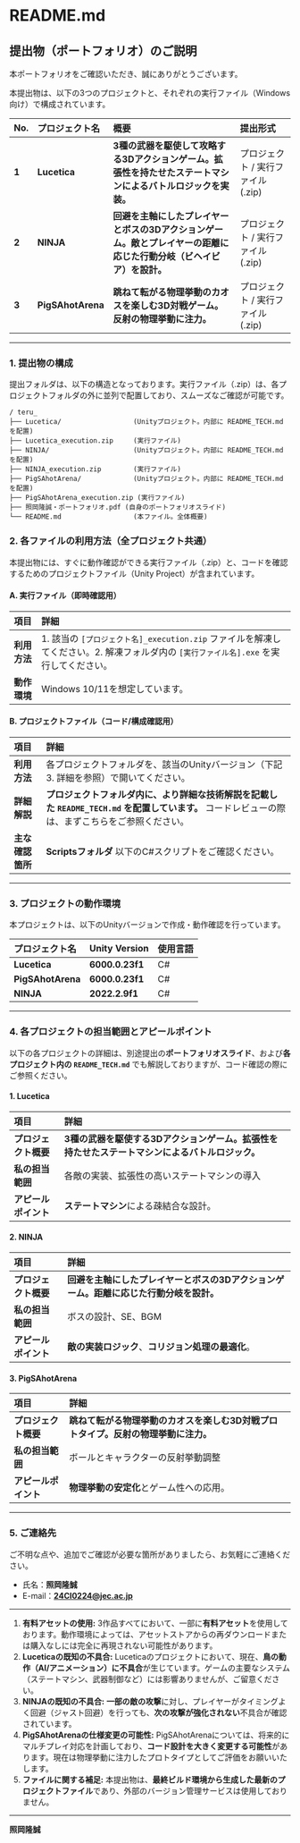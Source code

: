 # README.md

## 提出物（ポートフォリオ）のご説明

本ポートフォリオをご確認いただき、誠にありがとうございます。

本提出物は、以下の3つのプロジェクトと、それぞれの実行ファイル（Windows向け）で構成されています。

| No. | プロジェクト名 | 概要 | 提出形式 |
| :--- | :--- | :--- | :--- |
| **1** | **Lucetica** | **3種の武器を駆使して攻略する3Dアクションゲーム。拡張性を持たせたステートマシンによるバトルロジックを実装。** | プロジェクト / 実行ファイル (.zip) |
| **2** | **NINJA** | **回避を主軸にしたプレイヤーとボスの3Dアクションゲーム。敵とプレイヤーの距離に応じた行動分岐（ビヘイビア）を設計。** | プロジェクト / 実行ファイル (.zip) |
| **3** | **PigSAhotArena** | **跳ねて転がる物理挙動のカオスを楽しむ3D対戦ゲーム。反射の物理挙動に注力。** | プロジェクト / 実行ファイル (.zip) |

---

### 1. 提出物の構成

提出フォルダは、以下の構造となっております。実行ファイル（.zip）は、各プロジェクトフォルダの外に並列で配置しており、スムーズなご確認が可能です。

```text
/ teru_
├── Lucetica/                  (Unityプロジェクト。内部に README_TECH.md を配置)
├── Lucetica_execution.zip     (実行ファイル)
├── NINJA/                     (Unityプロジェクト。内部に README_TECH.md を配置)
├── NINJA_execution.zip        (実行ファイル)
├── PigSAhotArena/             (Unityプロジェクト。内部に README_TECH.md を配置)
├── PigSAhotArena_execution.zip (実行ファイル)
├── 照岡隆誠・ポートフォリオ.pdf (自身のポートフォリオスライド)
└── README.md                  (本ファイル。全体概要)
```

### 2. 各ファイルの利用方法（全プロジェクト共通）

本提出物には、すぐに動作確認ができる実行ファイル（.zip）と、コードを確認するためのプロジェクトファイル（Unity Project）が含まれています。

#### A. 実行ファイル（即時確認用）

| 項目 | 詳細 |
| :--- | :--- |
| **利用方法** | 1. 該当の `[プロジェクト名]_execution.zip` ファイルを解凍してください。2. 解凍フォルダ内の `[実行ファイル名].exe` を実行してください。 |
| **動作環境** | Windows 10/11を想定しています。 |

#### B. プロジェクトファイル（コード/構成確認用）

| 項目 | 詳細 |
| :--- | :--- |
| **利用方法** | 各プロジェクトフォルダを、該当のUnityバージョン（下記3. 詳細を参照）で開いてください。 |
| **詳細解説** | **プロジェクトフォルダ内に、より詳細な技術解説を記載した `README_TECH.md` を配置しています。** コードレビューの際は、まずこちらをご参照ください。 |
| **主な確認箇所** | **Scriptsフォルダ** 以下のC#スクリプトをご確認ください。 |

---

### 3. プロジェクトの動作環境

本プロジェクトは、以下のUnityバージョンで作成・動作確認を行っています。

| プロジェクト名 | Unity Version | 使用言語 |
| :--- | :--- | :--- |
| **Lucetica** | **6000.0.23f1** | C# |
| **PigSAhotArena** | **6000.0.23f1** | C# |
| **NINJA** | **2022.2.9f1** | C# |

---

### 4. 各プロジェクトの担当範囲とアピールポイント

以下の各プロジェクトの詳細は、別途提出の**ポートフォリオスライド**、および**各プロジェクト内の `README_TECH.md`** でも解説しておりますが、コード確認の際にご参照ください。

#### 1. Lucetica

| 項目 | 詳細 |
| :--- | :--- |
| **プロジェクト概要** | **3種の武器を駆使する3Dアクションゲーム。拡張性を持たせたステートマシンによるバトルロジック。** |
| **私の担当範囲** | 各敵の実装、拡張性の高いステートマシンの導入 |
| **アピールポイント** | **ステートマシン**による疎結合な設計。 |

#### 2. NINJA

| 項目 | 詳細 |
| :--- | :--- |
| **プロジェクト概要** | **回避を主軸にしたプレイヤーとボスの3Dアクションゲーム。距離に応じた行動分岐を設計。** |
| **私の担当範囲** | ボスの設計、SE、BGM |
| **アピールポイント** | **敵の実装ロジック**、**コリジョン処理の最適化**。 |

#### 3. PigSAhotArena

| 項目 | 詳細 |
| :--- | :--- |
| **プロジェクト概要** | **跳ねて転がる物理挙動のカオスを楽しむ3D対戦プロトタイプ。反射の物理挙動に注力。** |
| **私の担当範囲** | ボールとキャラクターの反射挙動調整 |
| **アピールポイント** | **物理挙動の安定化**とゲーム性への応用。 |

---

### 5. ご連絡先

ご不明な点や、追加でご確認が必要な箇所がありましたら、お気軽にご連絡ください。

* 氏名：**照岡隆誠**
* E-mail：**24CI0224@jec.ac.jp**

---

1.  **有料アセットの使用:** 3作品すべてにおいて、一部に**有料アセット**を使用しております。動作環境によっては、アセットストアからの再ダウンロードまたは購入なしには完全に再現されない可能性があります。
2.  **Luceticaの既知の不具合:** Luceticaのプロジェクトにおいて、現在、**鳥の動作（AI/アニメーション）に不具合**が生じています。ゲームの主要なシステム（ステートマシン、武器制御など）には影響ありませんが、ご留意ください。
3.  **NINJAの既知の不具合:** **一部の敵の攻撃**に対し、プレイヤーがタイミングよく回避（ジャスト回避）を行っても、**次の攻撃が強化されない**不具合が確認されています。
4.  **PigSAhotArenaの仕様変更の可能性:** PigSAhotArenaについては、将来的にマルチプレイ対応を計画しており、**コード設計を大きく変更する可能性**があります。現在は物理挙動に注力したプロトタイプとしてご評価をお願いいたします。
5.  **ファイルに関する補足:** 本提出物は、**最終ビルド環境から生成した最新のプロジェクトファイル**であり、外部のバージョン管理サービスは使用しておりません。
---

**照岡隆誠**
